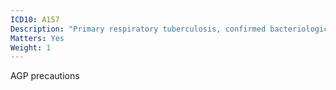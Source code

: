 ```yaml
---
ICD10: A157
Description: "Primary respiratory tuberculosis, confirmed bacteriologically and histologically"
Matters: Yes
Weight: 1
---
```

AGP precautions

